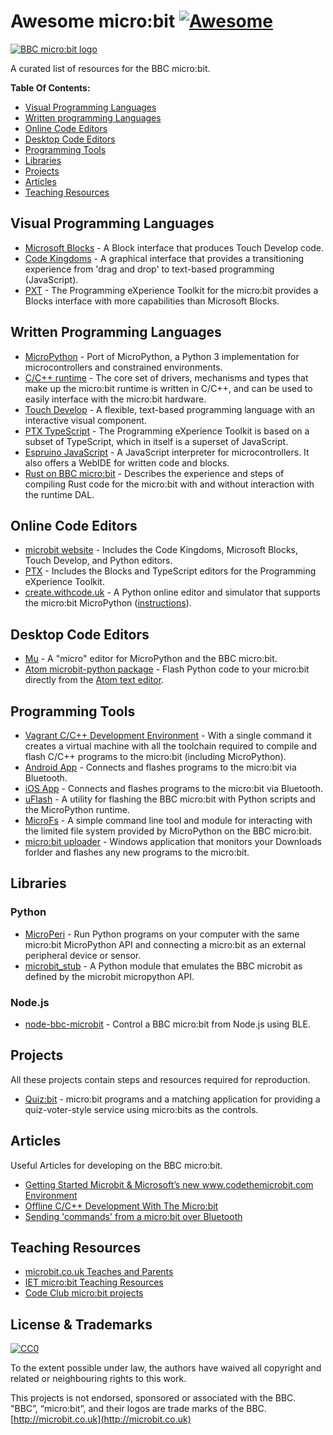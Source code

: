 # Awesome micro:bit [![Awesome](https://cdn.rawgit.com/sindresorhus/awesome/d7305f38d29fed78fa85652e3a63e154dd8e8829/media/badge.svg)](https://github.com/sindresorhus/awesome)

[![BBC micro:bit logo](https://az742082.vo.msecnd.net/pub/juslkhnu)](https://www.microbit.co.uk)

A curated list of resources for the BBC micro:bit.

**Table Of Contents:**

- [Visual Programming Languages](#visual-programming-languages)
- [Written programming Languages](#written-programming-languages)
- [Online Code Editors](#online-code-editors)
- [Desktop Code Editors](#desktop-code-editors)
- [Programming Tools](#programming-tools)
- [Libraries](#libraries)
- [Projects](#projects)
- [Articles](#articles)
- [Teaching Resources](#teaching-resources)


## Visual Programming Languages

- [Microsoft Blocks](https://www.microbit.co.uk/create-code) - A Block interface that produces Touch Develop code.
- [Code Kingdoms](https://www.microbit.co.uk/create-code) - A graphical interface that provides a transitioning experience from 'drag and drop' to text-based programming (JavaScript).
- [PXT](https://codethemicrobit.com) - The Programming eXperience Toolkit for the micro:bit provides a Blocks interface with more capabilities than Microsoft Blocks.


## Written Programming Languages

- [MicroPython](http://microbit-micropython.readthedocs.io) - Port of MicroPython, a Python 3 implementation for microcontrollers and constrained environments.
- [C/C++ runtime](https://lancaster-university.github.io/microbit-docs) - The core set of drivers, mechanisms and types that make up the micro:bit runtime is written in C/C++, and can be used to easily interface with the micro:bit hardware.
- [Touch Develop](https://www.microbit.co.uk/create-code) - A flexible, text-based programming language with an interactive visual component.
- [PTX TypeScript](https://codethemicrobit.com) - The Programming eXperience Toolkit is based on a subset of TypeScript, which in itself is a superset of JavaScript.
- [Espruino JavaScript](http://www.espruino.com/MicroBit) - A JavaScript interpreter for microcontrollers. It also offers a WebIDE for written code and blocks.
- [Rust on BBC micro:bit](https://github.com/SimonSapin/rust-on-bbc-microbit) - Describes the experience and steps of compiling Rust code for the micro:bit with and without interaction with the runtime DAL.


## Online Code Editors

- [microbit website](https://www.microbit.co.uk) - Includes the Code Kingdoms, Microsoft Blocks, Touch Develop, and Python editors.
- [PTX](https://codethemicrobit.com) - Includes the Blocks and TypeScript editors for the Programming eXperience Toolkit.
- [create.withcode.uk](https://create.withcode.uk) - A Python online editor and simulator that supports the micro:bit MicroPython ([instructions](http://community.computingatschool.org.uk/resources/4479)).


## Desktop Code Editors

- [Mu](http://codewith.mu) - A "micro" editor for MicroPython and the BBC micro:bit.
- [Atom microbit-python package](https://github.com/Giannie/atom-microbit-python) - Flash Python code to your micro:bit directly from the [Atom text editor](https://atom.io/).


## Programming Tools

- [Vagrant C/C++ Development Environment](https://github.com/carlosperate/microbit-dev-env) - With a single command it creates a virtual machine with all the toolchain required to compile and flash C/C++ programs to the micro:bit (including  MicroPython).
- [Android App](https://play.google.com/store/apps/details?id=com.samsung.microbit) - Connects and flashes programs to the micro:bit via Bluetooth.
- [iOS App](https://itunes.apple.com/gb/app/micro-bit/id1092687276) - Connects and flashes programs to the micro:bit via Bluetooth.
- [uFlash](https://github.com/ntoll/uflash/) - A utility for flashing the BBC micro:bit with Python scripts and the MicroPython runtime.
- [MicroFs](https://github.com/ntoll/microfs) - A simple command line tool and module for interacting with the limited file system provided by MicroPython on the BBC micro:bit.
- [micro:bit uploader](https://www.touchdevelop.com/microbituploader) - Windows application that monitors your Downloads forlder and flashes any new programs to the micro:bit. 


## Libraries

### Python

- [MicroPeri](https://github.com/JoeGlancy/microperi) - Run Python programs on your computer with the same micro:bit MicroPython API and connecting a micro:bit as an external peripheral device or sensor.
- [microbit_stub](https://github.com/casnortheast/microbit_stub) - A Python module that emulates the BBC microbit as defined by the microbit micropython API.


### Node.js

- [node-bbc-microbit](https://github.com/sandeepmistry/node-bbc-microbit) - Control a BBC micro:bit from Node.js using BLE.


## Projects

All these projects contain steps and resources required for reproduction.

- [Quiz:bit](https://github.com/lancaster-university/quiz-bit) - micro:bit programs and a matching application for providing a quiz-voter-style service using micro:bits as the controls.


## Articles

Useful Articles for developing on the BBC micro:bit.

- [Getting Started Microbit & Microsoft’s new www.codethemicrobit.com Environment](https://blogs.msdn.microsoft.com/uk_faculty_connection/2016/08/01/getting-started-microbit-microsofts-new-www-codethemicrobit-com-environment/)
- [Offline C/C++ Development With The Micro:bit](http://www.i-programmer.info/programming/hardware/9654-offline-cc-development-with-the-microbit-.html)
- [Sending 'commands' from a micro:bit over Bluetooth](http://bluetooth-mdw.blogspot.co.uk/2016/07/sending-commands-from-microbit-over.html)


## Teaching Resources

- [microbit.co.uk Teaches and Parents](https://www.microbit.co.uk/teachers-and-parents)
- [IET micro:bit Teaching Resources](http://faraday.theiet.org/stem-activity-days/bbc-microbit/resources/index.cfm)
- [Code Club micro:bit projects](https://www.codeclubprojects.org/en-GB/microbit/)


## License & Trademarks

[![CC0](http://mirrors.creativecommons.org/presskit/buttons/88x31/svg/cc-zero.svg)](https://creativecommons.org/publicdomain/zero/1.0/)

To the extent possible under law, the authors have waived all copyright and related or neighbouring rights to this work.

This projects is not endorsed, sponsored or associated with the BBC. "BBC”, “micro:bit”, and their logos are trade marks of the BBC. [http://microbit.co.uk](http://microbit.co.uk)
